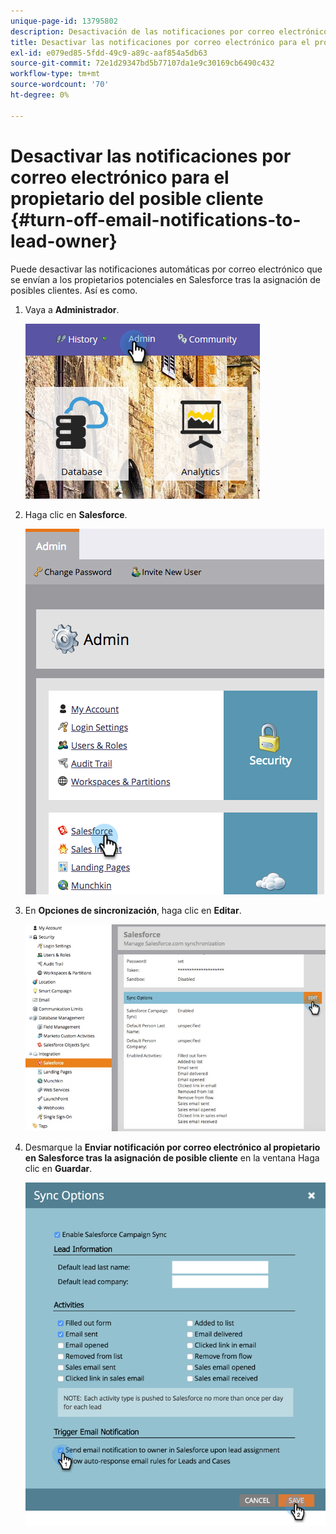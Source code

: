 ```yaml
---
unique-page-id: 13795802
description: Desactivación de las notificaciones por correo electrónico para el propietario principal - Documentos de Marketo - Documentación del producto
title: Desactivar las notificaciones por correo electrónico para el propietario del posible cliente
exl-id: e079ed85-5fdd-49c9-a89c-aaf854a5db63
source-git-commit: 72e1d29347bd5b77107da1e9c30169cb6490c432
workflow-type: tm+mt
source-wordcount: '70'
ht-degree: 0%

---
```


# Desactivar las notificaciones por correo electrónico para el propietario del posible cliente {#turn-off-email-notifications-to-lead-owner}

Puede desactivar las notificaciones automáticas por correo electrónico que se envían a los propietarios potenciales en Salesforce tras la asignación de posibles clientes. Así es como.

1. Vaya a **Administrador**.

   ![](assets/admin-1.png)

1. Haga clic en **Salesforce**.

   ![](assets/adminsalesforce.png)

1. En **Opciones de sincronización**, haga clic en **Editar**.

   ![](assets/salesforcesummary2.jpg)

1. Desmarque la **Enviar notificación por correo electrónico al propietario en Salesforce tras la asignación de posible cliente** en la ventana Haga clic en **Guardar**.

   ![](assets/new-screen.png)
